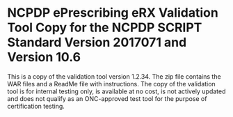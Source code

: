 # NCPDP ePrescribing eRX Validation Tool Copy for the NCPDP SCRIPT Standard Version 2017071 and Version 10.6
This is a copy of the validation tool version 1.2.34. The zip file contains the WAR files and a ReadMe file with instructions. The copy of the validation tool is for internal testing only, is available at no cost, is not actively updated and does not qualify as an ONC-approved test tool for the purpose of certification testing.
